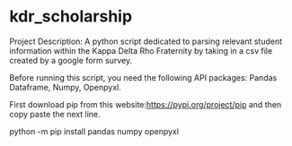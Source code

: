 # kdr_scholarship
Project Description:
A python script dedicated to parsing relevant student information within the Kappa Delta Rho Fraternity by taking in a csv file created by a google form survey.

Before running this script, you need the following API packages: Pandas Dataframe, Numpy, Openpyxl.

First download pip from this website:https://pypi.org/project/pip and then copy paste the next line.

python -m pip install pandas numpy openpyxl

